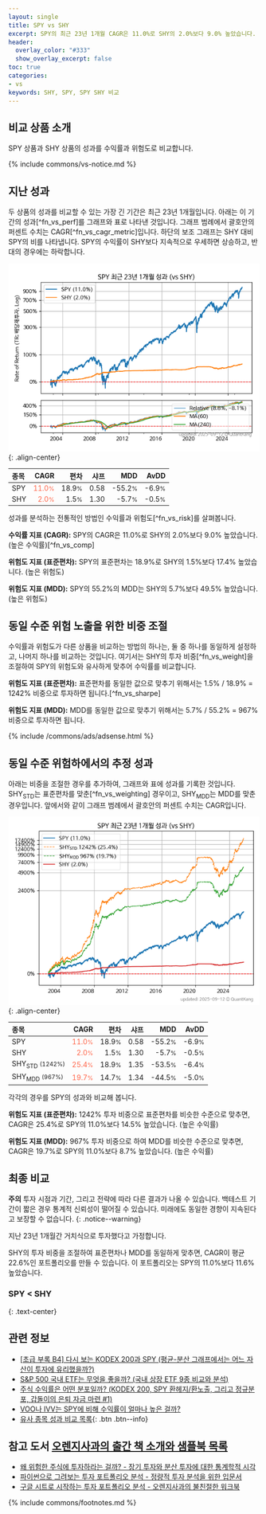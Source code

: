 ```yaml
---
layout: single
title: SPY vs SHY
excerpt: SPY의 최근 23년 1개월 CAGR은 11.0%로 SHY의 2.0%보다 9.0% 높았습니다.
header:
  overlay_color: "#333"
  show_overlay_excerpt: false
toc: true
categories:
- vs
keywords: SHY, SPY, SPY SHY 비교
---
```


## 비교 상품 소개


SPY 상품과 SHY 상품의 성과를 수익률과 위험도로 비교합니다.





{% include commons/vs-notice.md %}

## 지난 성과

두 상품의 성과를 비교할 수 있는 가장 긴 기간은 최근 23년 1개월입니다. 아래는 이 기간의 성과[^fn_vs_perf]를 그래프와 표로 나타낸 것입니다.
그래프 범례에서 괄호안의 퍼센트 수치는 CAGR[^fn_vs_cagr_metric]입니다.
하단의 보조 그래프는 SHY 대비 SPY의 비를 나타냅니다.
SPY의 수익률이 SHY보다 지속적으로 우세하면 상승하고, 반대의 경우에는 하락합니다.

![SPY](/vs/images/spy-vs-shy_dual.png){: .align-center}

| **종목** | **CAGR** | **편차** | **샤프** | **MDD** | **AvDD** |
| :------------ | ------: | -----------: | -------: | ------: | -------: |
| SPY | <span style="color: tomato">11.0<small>%</small></span> | 18.9<small>%</small> | 0.58 | -55.2<small>%</small> | -6.9<small>%</small> |
| SHY | <span style="color: tomato">2.0<small>%</small></span> | 1.5<small>%</small> | 1.30 | -5.7<small>%</small> | -0.5<small>%</small> |

<!-- more -->


성과를 분석하는 전통적인 방법인 수익률과 위험도[^fn_vs_risk]를 살펴봅니다.

**수익률 지표 (CAGR):** SPY의 CAGR은 11.0%로 SHY의 2.0%보다 9.0% 높았습니다. (높은 수익률)[^fn_vs_comp]

**위험도 지표 (표준편차):** SPY의 표준편차는 18.9%로 SHY의 1.5%보다 17.4% 높았습니다. (높은 위험도)

**위험도 지표 (MDD):** SPY의 55.2%의 MDD는 SHY의 5.7%보다 49.5% 높았습니다. (높은 위험도)



## 동일 수준 위험 노출을 위한 비중 조절

수익률과 위험도가 다른 상품을 비교하는 방법의 하나는, 둘 중 하나를 동일하게 설정하고, 나머지 하나를 비교하는 것입니다.
여기서는 SHY의 투자 비중[^fn_vs_weight]을 조절하여 SPY의 위험도와 유사하게 맞추어 수익률를 비교합니다.

**위험도 지표 (표준편차):** 표준편차를 동일한 값으로 맞추기 위해서는 1.5% / 18.9% = 1242% 비중으로 투자하면 됩니다.[^fn_vs_sharpe]

**위험도 지표 (MDD):** MDD를 동일한 값으로 맞추기 위해서는 5.7% / 55.2% = 967% 비중으로 투자하면 됩니다.


{% include /commons/ads/adsense.html %}



## 동일 수준 위험하에서의 추정 성과

아래는 비중을 조절한 경우를 추가하여, 그래프와 표에 성과를 기록한 것입니다.
SHY<sub>STD</sub>는 표준편차를 맞춘[^fn_vs_weighting] 경우이고, SHY<sub>MDD</sub>는 MDD를 맞춘 경우입니다.
앞에서와 같이 그래프 범례에서 괄호안의 퍼센트 수치는 CAGR입니다.


![SPY](/vs/images/spy-vs-shy.png){: .align-center}



| **종목** | **CAGR** | **편차** | **샤프** | **MDD** | **AvDD** |
| :------------ | ------: | -----------: | -------: | ------: | -------: |
| SPY | <span style="color: tomato">11.0<small>%</small></span> | 18.9<small>%</small> | 0.58 | -55.2<small>%</small> | -6.9<small>%</small> |
| SHY | <span style="color: tomato">2.0<small>%</small></span> | 1.5<small>%</small> | 1.30 | -5.7<small>%</small> | -0.5<small>%</small> |
| SHY<sub>STD</sub> <small>(1242%)</small> | <span style="color: tomato">25.4<small>%</small></span> | 18.9<small>%</small> | 1.35 | -53.5<small>%</small> | -6.4<small>%</small> |
| SHY<sub>MDD</sub> <small>(967%)</small> | <span style="color: tomato">19.7<small>%</small></span> | 14.7<small>%</small> | 1.34 | -44.5<small>%</small> | -5.0<small>%</small> |



각각의 경우를 SPY의 성과와 비교해 봅니다.

**위험도 지표 (표준편차):** 1242% 투자 비중으로 표준편차를 비슷한 수준으로 맞추면, CAGR은 25.4%로 SPY의 11.0%보다 14.5% 높았습니다. (높은 수익률)

**위험도 지표 (MDD):** 967% 투자 비중으로 하여 MDD를 비슷한 수준으로 맞추면, CAGR은 19.7%로 SPY의 11.0%보다 8.7% 높았습니다. (높은 수익률)




## 최종 비교

**주의** 투자 시점과 기간, 그리고 전략에 따라 다른 결과가 나올 수 있습니다. 백테스트 기간이 짧은 경우 통계적 신뢰성이 떨어질 수 있습니다. 미래에도 동일한 경향이 지속된다고 보장할 수 없습니다.
{: .notice--warning}

지난 23년 1개월간 거치식으로 투자했다고 가정합니다.

SHY의 투자 비중을 조절하여 표준편차나 MDD를 동일하게 맞추면, CAGR이 평균 22.6%인 포트폴리오를 만들 수 있습니다.
이 포트폴리오는 SPY의 11.0%보다 11.6% 높았습니다.

### SPY &lt; SHY
{: .text-center}


## 관련 정보

- [[초급 부록 B4] 다시 보는 KODEX 200과 SPY (평균-분산 그래프에서는 어느 자산이 투자에 유리했을까?)](https://kongdori.tistory.com/398)
- [S&P 500 국내 ETF는 무엇을 좋을까? (국내 상장 ETF 9종 비교와 분석)](https://kongdori.tistory.com/309)
- [주식 수익률은 어떤 분포일까? (KODEX 200, SPY 환헤지/환노출, 그리고 정규분포, 갑돌이의 은퇴 자금 마련 #1)](https://kongdori.tistory.com/220)
- [VOO나 IVV는 SPY에 비해 수익률이 얼마나 높은 걸까?](https://kongdori.tistory.com/53)
- [유사 종목 성과 비교 목록](/vs/){: .btn .btn--info}


## 참고 도서 [오렌지사과의 출간 책 소개와 샘플북 목록](https://kongdori.tistory.com/691)

- [왜 위험한 주식에 투자하라는 걸까? - 장기 투자와 분산 투자에 대한 통계학적 시각](https://kongdori.tistory.com/421)
- [파이썬으로 그려보는 투자 포트폴리오 분석  - 정량적 투자 분석을 위한 입문서](https://kongdori.tistory.com/643)
- [구글 시트로 시작하는 투자 포트폴리오 분석 - 오렌지사과의 불친절한 워크북](https://kongdori.tistory.com/449)

{% include commons/footnotes.md %}